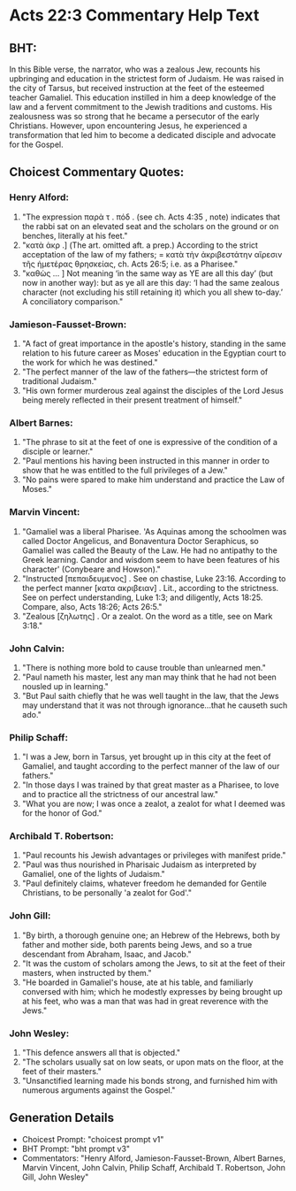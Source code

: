 # Acts 22:3 Commentary Help Text

## BHT:
In this Bible verse, the narrator, who was a zealous Jew, recounts his upbringing and education in the strictest form of Judaism. He was raised in the city of Tarsus, but received instruction at the feet of the esteemed teacher Gamaliel. This education instilled in him a deep knowledge of the law and a fervent commitment to the Jewish traditions and customs. His zealousness was so strong that he became a persecutor of the early Christians. However, upon encountering Jesus, he experienced a transformation that led him to become a dedicated disciple and advocate for the Gospel.

## Choicest Commentary Quotes:
### Henry Alford:
1. "The expression παρὰ τ . πόδ . (see ch. Acts 4:35 , note) indicates that the rabbi sat on an elevated seat and the scholars on the ground or on benches, literally at his feet."
2. "κατὰ ἀκρ .] (The art. omitted aft. a prep.) According to the strict acceptation of the law of my fathers; = κατὰ τὴν ἀκριβεστάτην αἵρεσιν τῆς ἡμετέρας θρησκείας, ch. Acts 26:5; i.e. as a Pharisee."
3. "καθὼς … ] Not meaning ‘in the same way as YE are all this day’ (but now in another way): but as ye all are this day: ‘I had the same zealous character (not excluding his still retaining it) which you all shew to-day.’ A conciliatory comparison."

### Jamieson-Fausset-Brown:
1. "A fact of great importance in the apostle's history, standing in the same relation to his future career as Moses' education in the Egyptian court to the work for which he was destined."
2. "The perfect manner of the law of the fathers—the strictest form of traditional Judaism."
3. "His own former murderous zeal against the disciples of the Lord Jesus being merely reflected in their present treatment of himself."

### Albert Barnes:
1. "The phrase to sit at the feet of one is expressive of the condition of a disciple or learner."
2. "Paul mentions his having been instructed in this manner in order to show that he was entitled to the full privileges of a Jew."
3. "No pains were spared to make him understand and practice the Law of Moses."

### Marvin Vincent:
1. "Gamaliel was a liberal Pharisee. 'As Aquinas among the schoolmen was called Doctor Angelicus, and Bonaventura Doctor Seraphicus, so Gamaliel was called the Beauty of the Law. He had no antipathy to the Greek learning. Candor and wisdom seem to have been features of his character' (Conybeare and Howson)." 
2. "Instructed [πεπαιδευμενος] . See on chastise, Luke 23:16. According to the perfect manner [κατα ακριβειαν] . Lit., according to the strictness. See on perfect understanding, Luke 1:3; and diligently, Acts 18:25. Compare, also, Acts 18:26; Acts 26:5." 
3. "Zealous [ζηλωτης] . Or a zealot. On the word as a title, see on Mark 3:18."

### John Calvin:
1. "There is nothing more bold to cause trouble than unlearned men."
2. "Paul nameth his master, lest any man may think that he had not been nousled up in learning."
3. "But Paul saith chiefly that he was well taught in the law, that the Jews may understand that it was not through ignorance...that he causeth such ado."

### Philip Schaff:
1. "I was a Jew, born in Tarsus, yet brought up in this city at the feet of Gamaliel, and taught according to the perfect manner of the law of our fathers." 
2. "In those days I was trained by that great master as a Pharisee, to love and to practice all the strictness of our ancestral law." 
3. "What you are now; I was once a zealot, a zealot for what I deemed was for the honor of God."

### Archibald T. Robertson:
1. "Paul recounts his Jewish advantages or privileges with manifest pride."
2. "Paul was thus nourished in Pharisaic Judaism as interpreted by Gamaliel, one of the lights of Judaism."
3. "Paul definitely claims, whatever freedom he demanded for Gentile Christians, to be personally 'a zealot for God'."

### John Gill:
1. "By birth, a thorough genuine one; an Hebrew of the Hebrews, both by father and mother side, both parents being Jews, and so a true descendant from Abraham, Isaac, and Jacob."
2. "It was the custom of scholars among the Jews, to sit at the feet of their masters, when instructed by them."
3. "He boarded in Gamaliel's house, ate at his table, and familiarly conversed with him; which he modestly expresses by being brought up at his feet, who was a man that was had in great reverence with the Jews."

### John Wesley:
1. "This defence answers all that is objected."
2. "The scholars usually sat on low seats, or upon mats on the floor, at the feet of their masters."
3. "Unsanctified learning made his bonds strong, and furnished him with numerous arguments against the Gospel."


## Generation Details
- Choicest Prompt: "choicest prompt v1"
- BHT Prompt: "bht prompt v3"
- Commentators: "Henry Alford, Jamieson-Fausset-Brown, Albert Barnes, Marvin Vincent, John Calvin, Philip Schaff, Archibald T. Robertson, John Gill, John Wesley"
